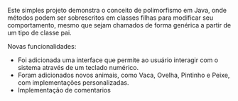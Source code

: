 Este simples projeto demonstra o conceito de polimorfismo em Java, onde métodos podem ser sobrescritos em classes filhas para modificar seu comportamento, mesmo que sejam chamados de forma genérica a partir de um tipo de classe pai.

Novas funcionalidades:

- Foi adicionada uma interface que permite ao usuário interagir com o sistema através de um teclado numérico.
- Foram adicionados novos animais, como Vaca, Ovelha, Pintinho e Peixe, com implementações personalizadas.
- Implementação de comentarios